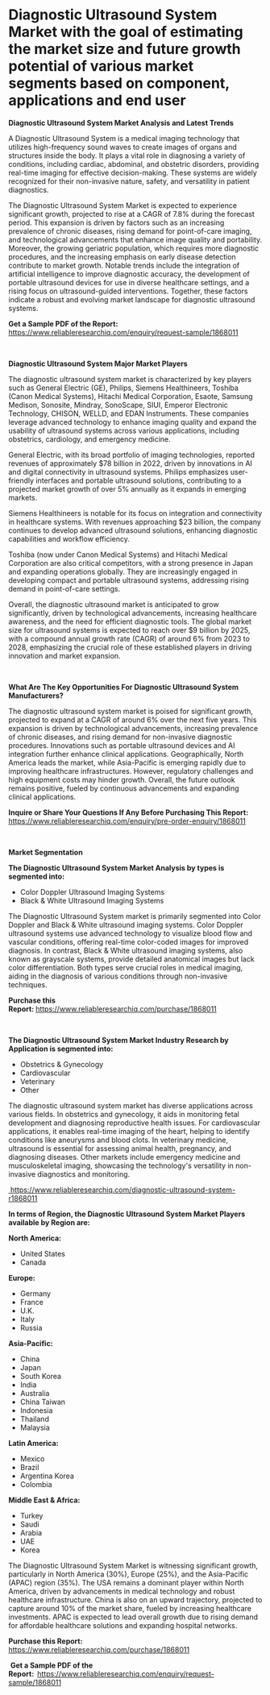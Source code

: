 <p><h1>Diagnostic Ultrasound System Market with the goal of estimating the market size and future growth potential of various market segments based on component, applications and end user</h1></p><p><strong>Diagnostic Ultrasound System Market Analysis and Latest Trends</strong></p>
<p><p>A Diagnostic Ultrasound System is a medical imaging technology that utilizes high-frequency sound waves to create images of organs and structures inside the body. It plays a vital role in diagnosing a variety of conditions, including cardiac, abdominal, and obstetric disorders, providing real-time imaging for effective decision-making. These systems are widely recognized for their non-invasive nature, safety, and versatility in patient diagnostics.</p><p>The Diagnostic Ultrasound System Market is expected to experience significant growth, projected to rise at a CAGR of 7.8% during the forecast period. This expansion is driven by factors such as an increasing prevalence of chronic diseases, rising demand for point-of-care imaging, and technological advancements that enhance image quality and portability. Moreover, the growing geriatric population, which requires more diagnostic procedures, and the increasing emphasis on early disease detection contribute to market growth. Notable trends include the integration of artificial intelligence to improve diagnostic accuracy, the development of portable ultrasound devices for use in diverse healthcare settings, and a rising focus on ultrasound-guided interventions. Together, these factors indicate a robust and evolving market landscape for diagnostic ultrasound systems.</p></p>
<p><strong>Get a Sample PDF of the Report:&nbsp;</strong> <a href="https://www.reliableresearchiq.com/enquiry/request-sample/1868011?utm_campaign=3525&utm_medium=2&utm_source=Github&utm_content=ia&utm_term=13042025&utm_id=diagnostic-ultrasound-system">https://www.reliableresearchiq.com/enquiry/request-sample/1868011</a></p>
<p>&nbsp;</p>
<p><strong>Diagnostic Ultrasound System Major Market Players</strong></p>
<p><p>The diagnostic ultrasound system market is characterized by key players such as General Electric (GE), Philips, Siemens Healthineers, Toshiba (Canon Medical Systems), Hitachi Medical Corporation, Esaote, Samsung Medison, Sonosite, Mindray, SonoScape, SIUI, Emperor Electronic Technology, CHISON, WELLD, and EDAN Instruments. These companies leverage advanced technology to enhance imaging quality and expand the usability of ultrasound systems across various applications, including obstetrics, cardiology, and emergency medicine.</p><p>General Electric, with its broad portfolio of imaging technologies, reported revenues of approximately $78 billion in 2022, driven by innovations in AI and digital connectivity in ultrasound systems. Philips emphasizes user-friendly interfaces and portable ultrasound solutions, contributing to a projected market growth of over 5% annually as it expands in emerging markets.</p><p>Siemens Healthineers is notable for its focus on integration and connectivity in healthcare systems. With revenues approaching $23 billion, the company continues to develop advanced ultrasound solutions, enhancing diagnostic capabilities and workflow efficiency.</p><p>Toshiba (now under Canon Medical Systems) and Hitachi Medical Corporation are also critical competitors, with a strong presence in Japan and expanding operations globally. They are increasingly engaged in developing compact and portable ultrasound systems, addressing rising demand in point-of-care settings.</p><p>Overall, the diagnostic ultrasound market is anticipated to grow significantly, driven by technological advancements, increasing healthcare awareness, and the need for efficient diagnostic tools. The global market size for ultrasound systems is expected to reach over $9 billion by 2025, with a compound annual growth rate (CAGR) of around 6% from 2023 to 2028, emphasizing the crucial role of these established players in driving innovation and market expansion.</p></p>
<p>&nbsp;</p>
<p><strong>What Are The Key Opportunities For Diagnostic Ultrasound System Manufacturers?</strong></p>
<p><p>The diagnostic ultrasound system market is poised for significant growth, projected to expand at a CAGR of around 6% over the next five years. This expansion is driven by technological advancements, increasing prevalence of chronic diseases, and rising demand for non-invasive diagnostic procedures. Innovations such as portable ultrasound devices and AI integration further enhance clinical applications. Geographically, North America leads the market, while Asia-Pacific is emerging rapidly due to improving healthcare infrastructures. However, regulatory challenges and high equipment costs may hinder growth. Overall, the future outlook remains positive, fueled by continuous advancements and expanding clinical applications.</p></p>
<p><strong>Inquire or Share Your Questions If Any Before Purchasing This Report:</strong> <a href="https://www.reliableresearchiq.com/enquiry/pre-order-enquiry/1868011?utm_campaign=3525&utm_medium=2&utm_source=Github&utm_content=ia&utm_term=13042025&utm_id=diagnostic-ultrasound-system">https://www.reliableresearchiq.com/enquiry/pre-order-enquiry/1868011</a></p>
<p>&nbsp;</p>
<p><strong>Market Segmentation</strong></p>
<p><strong>The Diagnostic Ultrasound System Market Analysis by types is segmented into:</strong></p>
<p><ul><li>Color Doppler Ultrasound Imaging Systems</li><li>Black & White Ultrasound Imaging Systems</li></ul></p>
<p><p>The Diagnostic Ultrasound System market is primarily segmented into Color Doppler and Black & White ultrasound imaging systems. Color Doppler ultrasound systems use advanced technology to visualize blood flow and vascular conditions, offering real-time color-coded images for improved diagnosis. In contrast, Black & White ultrasound imaging systems, also known as grayscale systems, provide detailed anatomical images but lack color differentiation. Both types serve crucial roles in medical imaging, aiding in the diagnosis of various conditions through non-invasive techniques.</p></p>
<p><strong>Purchase this Report:&nbsp;</strong><a href="https://www.reliableresearchiq.com/purchase/1868011?utm_campaign=3525&utm_medium=2&utm_source=Github&utm_content=ia&utm_term=13042025&utm_id=diagnostic-ultrasound-system">https://www.reliableresearchiq.com/purchase/1868011</a></p>
<p>&nbsp;</p>
<p><strong>The Diagnostic Ultrasound System Market Industry Research by Application is segmented into:</strong></p>
<p><ul><li>Obstetrics & Gynecology</li><li>Cardiovascular</li><li>Veterinary</li><li>Other</li></ul></p>
<p><p>The diagnostic ultrasound system market has diverse applications across various fields. In obstetrics and gynecology, it aids in monitoring fetal development and diagnosing reproductive health issues. For cardiovascular applications, it enables real-time imaging of the heart, helping to identify conditions like aneurysms and blood clots. In veterinary medicine, ultrasound is essential for assessing animal health, pregnancy, and diagnosing diseases. Other markets include emergency medicine and musculoskeletal imaging, showcasing the technology's versatility in non-invasive diagnostics and monitoring.</p></p>
<p><a href="https://www.reliableresearchiq.com/diagnostic-ultrasound-system-r1868011?utm_campaign=3525&utm_medium=2&utm_source=Github&utm_content=ia&utm_term=13042025&utm_id=diagnostic-ultrasound-system">&nbsp;https://www.reliableresearchiq.com/diagnostic-ultrasound-system-r1868011</a></p>
<p><strong>In terms of Region, the Diagnostic Ultrasound System Market Players available by Region are:</strong></p>
<p>
    <p> <strong> North America: </strong>
        <ul>
            <li>United States</li>
            <li>Canada</li>
        </ul>
        </p> 
    <p> <strong> Europe: </strong>
        <ul>
            <li>Germany</li>
            <li>France</li>
            <li>U.K.</li>
            <li>Italy</li>
            <li>Russia</li>
        </ul>
        </p> 
    <p> <strong> Asia-Pacific: </strong>
        <ul>
            <li>China</li>
            <li>Japan</li>
            <li>South Korea</li>
            <li>India</li>
            <li>Australia</li>
            <li>China Taiwan</li>
            <li>Indonesia</li>
            <li>Thailand</li>
            <li>Malaysia</li>
        </ul>
        </p> 
    <p> <strong> Latin America: </strong>
        <ul>
            <li>Mexico</li>
            <li>Brazil</li>
            <li>Argentina Korea</li>
            <li>Colombia</li>
        </ul>
        </p> 
    <p> <strong> Middle East & Africa: </strong>
        <ul>
            <li>Turkey</li>
            <li>Saudi</li>
            <li>Arabia</li>
            <li>UAE</li>
            <li>Korea</li>
        </ul>
    </p>
    </p>
<p><p>The Diagnostic Ultrasound System Market is witnessing significant growth, particularly in North America (30%), Europe (25%), and the Asia-Pacific (APAC) region (35%). The USA remains a dominant player within North America, driven by advancements in medical technology and robust healthcare infrastructure. China is also on an upward trajectory, projected to capture around 10% of the market share, fueled by increasing healthcare investments. APAC is expected to lead overall growth due to rising demand for affordable healthcare solutions and expanding hospital networks.</p></p>
<p><strong>Purchase this Report: </strong><a href="https://www.reliableresearchiq.com/purchase/1868011?utm_campaign=3525&utm_medium=2&utm_source=Github&utm_content=ia&utm_term=13042025&utm_id=diagnostic-ultrasound-system">https://www.reliableresearchiq.com/purchase/1868011</a></p>
<p>&nbsp;<strong>Get a Sample PDF of the Report:&nbsp;&nbsp;</strong><a href="https://www.reliableresearchiq.com/enquiry/request-sample/1868011?utm_campaign=3525&utm_medium=2&utm_source=Github&utm_content=ia&utm_term=13042025&utm_id=diagnostic-ultrasound-system">https://www.reliableresearchiq.com/enquiry/request-sample/1868011</a></p>
<p><strong></strong></p>
<p><p></p><p></p><p></p></p>